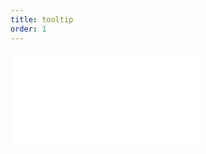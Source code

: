 ```yaml
---
title: tooltip
order: 1
---
```


<embed src="@/docs/options/plots/component/tooltip.zh.md"></embed>

